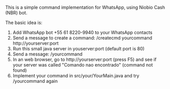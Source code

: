 This is a simple command implementation for WhatsApp, using Niobio Cash (NBR) bot.

The basic idea is:
1) Add WhatsApp bot +55 61 8220-9940 to your WhatsApp contacts
2) Send a message to create a command: /createcmd yourcommand http://yourserver:port
3) Run this small java server in youserver:port (default port is 80)
4) Send a message: /yourcommand
5) In an web browser, go to http://yourserver:port (press F5) and see if your server was called "Comando nao encontrado" (command not found)     
6) Implement your command in src/your/YourMain.java and try /yourcommand again
